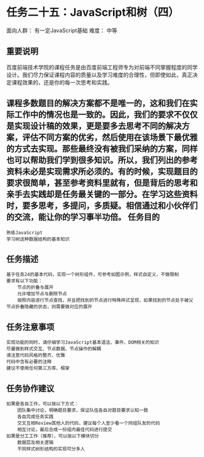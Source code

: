 任务二十五：JavaScript和树（四）
============
面向人群：
    有一定JavaScript基础
难度：
    中等

重要说明
------------
百度前端技术学院的课程任务是由百度前端工程师专为对前端不同掌握程度的同学设计。我们尽力保证课程内容的质量以及学习难度的合理性，但即使如此，真正决定课程效果的，还是你的每一次思考和实践。

课程多数题目的解决方案都不是唯一的，这和我们在实际工作中的情况也是一致的。因此，我们的要求不仅仅是实现设计稿的效果，更是要多去思考不同的解决方案，评估不同方案的优劣，然后使用在该场景下最优雅的方式去实现。那些最终没有被我们采纳的方案，同样也可以帮助我们学到很多知识。所以，我们列出的参考资料未必是实现需求所必须的。有的时候，实现题目的要求很简单，甚至参考资料里就有，但是背后的思考和亲手去实践却是任务最关键的一部分。在学习这些资料时，要多思考，多提问，多质疑。相信通过和小伙伴们的交流，能让你的学习事半功倍。
任务目的
-------------
    熟练JavaScript
    学习树这种数据结构的基本知识

任务描述
------------
    基于任务24的基本代码，实现一个树形组件，可参考如图示例，样式自定义，不做限制
    要求有以下功能：
        节点的折叠与展开
        允许增加节点与删除节点
        按照内容进行节点查找，并且把找到的节点进行特殊样式呈现，如果找到的节点处于被父节点折叠隐藏的状态，则需要做对应的展开

任务注意事项
---------
    实现功能的同时，请仔细学习JavaScript基本语法、事件、DOM相关的知识
    尽量做到样式交互、节点数据、节点操作的解耦
    请注意代码风格的整齐、优雅
    代码中含有必要的注释
    建议不使用任何第三方库、框架

任务协作建议
--------------
    如果是各自工作，可以按以下方式：
        团队集中讨论，明确题目要求，保证队伍各自对题目要求认知一致
        各自完成任务实践
        交叉互相Review其他人的代码，建议每个人至少看一个同组队友的代码
        相互讨论，最后合成一份组内最佳代码进行提交
    如果是分工工作（推荐），可以按以下模块切分
        数据层及相关逻辑
        不同样式树形结构的实现可分多人
